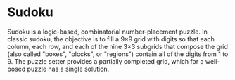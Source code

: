 # Sudoku 
Sudoku is a logic-based, combinatorial number-placement puzzle. 
In classic sudoku, the objective is to fill a 9×9 grid with digits so that each column, each row, and each of the nine 3×3 subgrids that compose the grid (also called "boxes", "blocks", or "regions") contain all of the digits from 1 to 9.
The puzzle setter provides a partially completed grid, which for a well-posed puzzle has a single solution.
